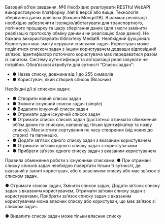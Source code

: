 

Базовий об’єм завдання. №6
Необхідно реалізувати RESTful WebAPI використовуючи платформу .Net 8 версії або
вище. Технологія зберігання даних довільна (бажано MongoDB). В рамках реалізації
необхідно забезпечити ізоляцію/абстагувати для транспортного, логічного прошарку та
шару зберігання даних (для змоги замінити реалізацію протоколу обміну даними чи
реалізацію бази даних). Не бажано використовувати бібліотеку MediatR.
Необхідний фукціонал:
Користувач має змогу керувати списками задач. Користувач може поділитися списком
задач з іншим користувачем додавши відповідний зв’язок. Ідентифікатор поточного
користувача має передаватися разом із запитом. Систему аутентифікації та авторизації
реалізовувати не потрібно.
Обов’язкові атрибути для сутності “Список задач”:
+ ● Назва списку, довжина від 1 до 255 символів
+ ● Користувач, який створив список (Власник)

Необхідні дії зі списком задач:
+ ● Створити новий список задач
+ ● Змінити існуючий список задач   (simple)
+ ● Видалити існуючий список задач
+ ● Отримати один існуючий список задач
+ ● Отримати список списків задач (достатньо отримати обмежений об’єм даних по
     спискам, наприклад тільки ідентифікатор та назву списку). Має містити
     сортування по часу створення (від нових до старих) та пагинацію.
+ ● Додати зв’язок одного списку задач з вказаним користувачем
+ ● Отримати зв’язки одного списку задач з користувачами
+ ● Прибрати зв’язок одного списку задач з вказаним користувачем

Правила обмеження роботи з існуючими списками:
● При отримані списку списків задач необхідно повертати тільки ті сутності, де
вказаний у запиті користувач, або є власником списку або має зв’язок зі списком
задач.

● Отримати список задач, 
Змінити список задач, 
Додати зв’язок списку задач з вказаним користувачем, 
Отримати зв’язки списку задач з користувачами,
Прибрати зв’язок списку задач з вказаним користувачем 
може власник списку
або користувач, що має зв’язок зі списком задач.

● Видалити список задач може тільки власник списку